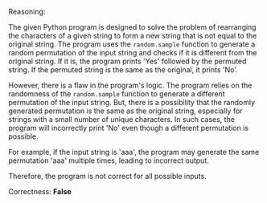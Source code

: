 Reasoning:

The given Python program is designed to solve the problem of rearranging the characters of a given string to form a new string that is not equal to the original string. The program uses the `random.sample` function to generate a random permutation of the input string and checks if it is different from the original string. If it is, the program prints 'Yes' followed by the permuted string. If the permuted string is the same as the original, it prints 'No'.

However, there is a flaw in the program's logic. The program relies on the randomness of the `random.sample` function to generate a different permutation of the input string. But, there is a possibility that the randomly generated permutation is the same as the original string, especially for strings with a small number of unique characters. In such cases, the program will incorrectly print 'No' even though a different permutation is possible.

For example, if the input string is 'aaa', the program may generate the same permutation 'aaa' multiple times, leading to incorrect output.

Therefore, the program is not correct for all possible inputs.

Correctness: **False**